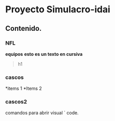 # Proyecto Simulacro-idai
## Contenido.
### NFL
**equipos**
__esto es un texto en cursiva__
> h1 
### cascos
*items 1
*Items 2
### cascos2
 comandos para abrir visual
 ´ code.
